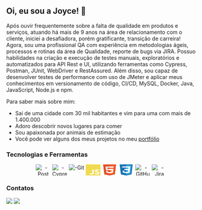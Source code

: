 ## Oi, eu sou a Joyce! 👋
Após ouvir frequentemente sobre a falta de qualidade em produtos e serviços, atuando há mais de 9 anos na área de relacionamento com o cliente, iniciei a desafiadora, porém gratificante, transição de carreira! Agora, sou uma profissional QA com experiência em metodologias ágeis, processos e rotinas da área de Qualidade, reporte de bugs via JIRA. Possuo habilidades na criação e execução de testes manuais, exploratórios e automatizados para API Rest e UI, utilizando ferramentas como Cypress, Postman, JUnit, WebDriver e RestAssured. Além disso, sou capaz de desenvolver testes de performance com uso de JMeter e aplicar meus conhecimentos em versionamento de código, CI/CD, MySQL, Docker, Java, JavaScript, Node.js e npm.

Para saber mais sobre mim:

- Sai de uma cidade com 30 mil habitantes e vim para uma com mais de 1.400.000
- Adoro descobrir novos lugares para comer
- Sou apaixonada por animais de estimação
- Você pode ver alguns dos meus projetos no meu [portfólio](https://joycepontes.notion.site/Portf-lio-a9ba10479a3847868e52b6659e435883?pvs=4)

### Tecnologias e Ferramentas
<div style="text-align:center;">
    <img style="display: inline-block;" align="center" alt="-Postman" height="30" width="40" src="https://cdn.jsdelivr.net/gh/devicons/devicon@latest/icons/postman/postman-plain.svg" />
    <img style="display: inline-block;" align="center" alt="-Cypress" height="30" width="40" src="https://cdn.jsdelivr.net/gh/devicons/devicon@latest/icons/cypressio/cypressio-original.svg" />
    <img style="display: inline-block;" align="center" alt="-Git" height="30" src="https://cdn.jsdelivr.net/gh/devicons/devicon/icons/git/git-original.svg" />
    <img style="display: inline-block;" align="center" alt="-Js" height="30" width="40" src="https://raw.githubusercontent.com/devicons/devicon/master/icons/javascript/javascript-plain.svg" />
    <img style="display: inline-block;" align="center" alt="-HTML" height="30" width="40" src="https://raw.githubusercontent.com/devicons/devicon/master/icons/html5/html5-original.svg" />
    <img style="display: inline-block;" align="center" alt="-CSS" height="30" width="40" src="https://raw.githubusercontent.com/devicons/devicon/master/icons/css3/css3-original.svg" />
    <img style="display: inline-block;" align="center" alt="-GitHub" height="30" width="40" src="https://cdn.jsdelivr.net/gh/devicons/devicon/icons/github/github-original.svg" />
    <img style="display: inline-block;" align="center" alt="-Jira" height="30" width ="40" src="https://cdn.jsdelivr.net/gh/devicons/devicon/icons/jira/jira-original-wordmark.svg" />
</div>


### Contatos
<a href = "mailto:joycepontesf@gmail.com"><img src="https://img.shields.io/badge/-Gmail-%23333?style=for-the-badge&logo=gmail&logoColor=white" target="_blank"></a>
<a href="https://www.linkedin.com/in/joycepontes/" target="_blank"><img src="https://img.shields.io/badge/-LinkedIn-%230077B5?style=for-the-badge&logo=linkedin&logoColor=white" target="_blank"></a> 
